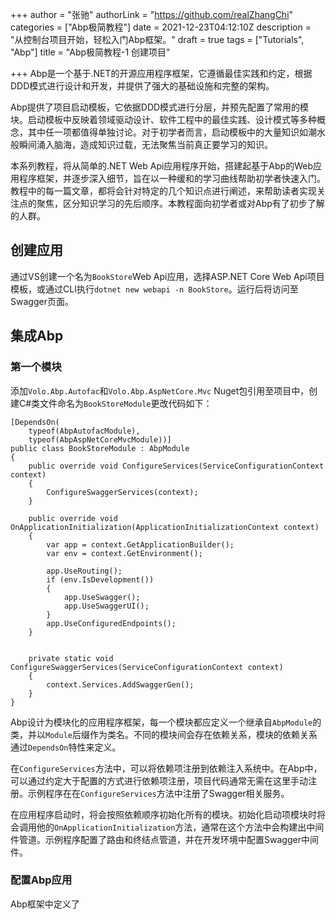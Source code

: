 +++
author = "张驰"
authorLink = "https://github.com/realZhangChi"
categories = ["Abp极简教程"]
date = 2021-12-23T04:12:10Z
description = "从控制台项目开始，轻松入门Abp框架。"
draft = true
tags = ["Tutorials", "Abp"]
title = "Abp极简教程-1 创建项目"

+++
Abp是一个基于.NET的开源应用程序框架，它遵循最佳实践和约定，根据DDD模式进行设计和开发，并提供了强大的基础设施和完整的架构。

Abp提供了项目启动模板，它依据DDD模式进行分层，并预先配置了常用的模块。启动模板中反映着领域驱动设计、软件工程中的最佳实践、设计模式等多种概念，其中任一项都值得单独讨论。对于初学者而言，启动模板中的大量知识如潮水般瞬间涌入脑海，造成知识过载，无法聚焦当前真正要学习的知识。

本系列教程，将从简单的.NET Web Api应用程序开始，搭建起基于Abp的Web应用程序框架，并逐步深入细节，旨在以一种缓和的学习曲线帮助初学者快速入门。教程中的每一篇文章，都将会针对特定的几个知识点进行阐述，来帮助读者实现关注点的聚焦，区分知识学习的先后顺序。本教程面向初学者或对Abp有了初步了解的人群。

## 创建应用

通过VS创建一个名为`BookStore`Web Api应用，选择ASP.NET Core Web Api项目模板，或通过CLI执行`dotnet new webapi -n BookStore`。运行后将访问至Swagger页面。

## 集成Abp

### 第一个模块

添加`Volo.Abp.Autofac`和`Volo.Abp.AspNetCore.Mvc` Nuget包引用至项目中，创建C#类文件命名为`BookStoreModule`更改代码如下：

    [DependsOn(
        typeof(AbpAutofacModule),
        typeof(AbpAspNetCoreMvcModule))]
    public class BookStoreModule : AbpModule
    {
        public override void ConfigureServices(ServiceConfigurationContext context)
        {
            ConfigureSwaggerServices(context);
        }
    
        public override void OnApplicationInitialization(ApplicationInitializationContext context)
        {
            var app = context.GetApplicationBuilder();
            var env = context.GetEnvironment();
    
            app.UseRouting();
            if (env.IsDevelopment())
            {
                app.UseSwagger();
                app.UseSwaggerUI();
            }
            app.UseConfiguredEndpoints();
        }
    
    
        private static void ConfigureSwaggerServices(ServiceConfigurationContext context)
        {
            context.Services.AddSwaggerGen();
        }
    }

Abp设计为模块化的应用程序框架，每一个模块都应定义一个继承自`AbpModule`的类，并以`Module`后缀作为类名。不同的模块间会存在依赖关系，模块的依赖关系通过`DependsOn`特性来定义。

在`ConfigureServices`方法中，可以将依赖项注册到依赖注入系统中。在Abp中，可以通过约定大于配置的方式进行依赖项注册，项目代码通常无需在这里手动注册。示例程序在在`ConfigureServices`方法中注册了Swagger相关服务。

在应用程序启动时，将会按照依赖顺序初始化所有的模块。初始化启动项模块时将会调用他的`OnApplicationInitialization`方法，通常在这个方法中会构建出中间件管道。示例程序配置了路由和终结点管道，并在开发环境中配置Swagger中间件。

### 配置Abp应用

Abp框架中定义了